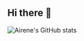 ## Hi there 👋
![Airene's GitHub stats](https://github-readme-stats.vercel.app/api?username=airene&theme=default&show_icons=true&cache_seconds=7200&hide=prs,issues)
